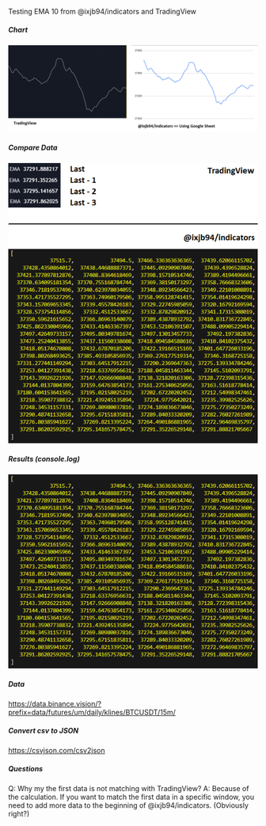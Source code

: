 Testing EMA 10 from @ixjb94/indicators and TradingView

##### Chart
![Chart](https://raw.githubusercontent.com/ixjb94/indicators-data-test/master/images/Chart.png "Chart")

##### Compare Data
![Compare](https://raw.githubusercontent.com/ixjb94/indicators-data-test/master/images/Compare.png "Compare")

##### Results (console.log)
![Results](https://raw.githubusercontent.com/ixjb94/indicators-data-test/master/images/Results.png "Results")

##### Data
https://data.binance.vision/?prefix=data/futures/um/daily/klines/BTCUSDT/15m/

##### Convert csv to JSON
https://csvjson.com/csv2json

##### Questions
Q: Why my the first data is not matching with TradingView?
A: Because of the calculation. If you want to match the first data in a specific window, you need to add more data to the beginning of @ixjb94/indicators. (Obviously right?)